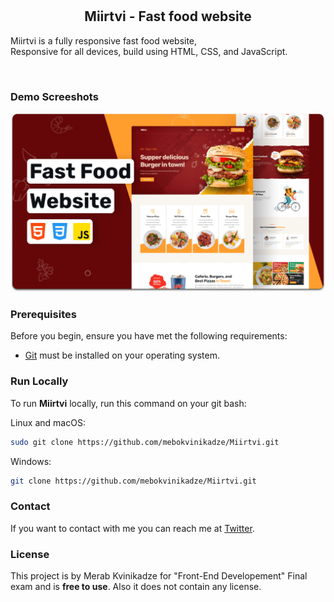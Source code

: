   <br />
  <br />

  <h2 align="center">Miirtvi - Fast food website</h2>

  Miirtvi is a fully responsive fast food website, <br />Responsive for all devices, build using HTML, CSS, and JavaScript.


</div>

<br />

### Demo Screeshots

![Miirtvi Desktop Demo](./readme-images/desktop.png "Desktop Demo")

### Prerequisites

Before you begin, ensure you have met the following requirements:

* [Git](https://git-scm.com/downloads "Download Git") must be installed on your operating system.

### Run Locally

To run **Miirtvi** locally, run this command on your git bash:

Linux and macOS:

```bash
sudo git clone https://github.com/mebokvinikadze/Miirtvi.git
```

Windows:

```bash
git clone https://github.com/mebokvinikadze/Miirtvi.git
```

### Contact

If you want to contact with me you can reach me at [Twitter](https://www.twitter.com/mebokvinikadze).

### License

This project is by Merab Kvinikadze for "Front-End Developement" Final exam and is **free to use**. Also it does not contain any license.
